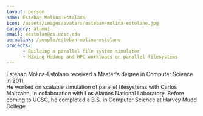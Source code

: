 ```yaml
---
layout: person
name: Esteban Molina-Estolano
icon: /assets/images/avatars/esteban-molina-estolano.jpg
category: alumni
email: eestolan@cs.ucsc.edu
permalink: /people/esteban-molina-estolano
projects:
      - Building a parallel file system simulator
      - Mixing Hadoop and HPC workloads on parallel filesystems
---
```


Esteban Molina-Estolano received a Master's degree in Computer Science in 2011.  
He worked on scalable simulation of parallel filesystems with Carlos Maltzahn,
in collaboration with Los Alamos National Laboratory. Before coming to UCSC,
he completed a B.S. in Computer Science at Harvey Mudd College.
